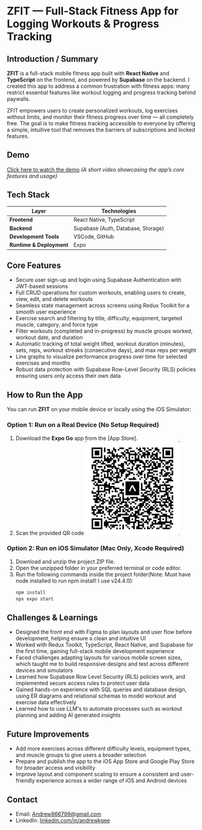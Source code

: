 # ZFIT — Full-Stack Fitness App for Logging Workouts & Progress Tracking


## Introduction / Summary


**ZFIT** is a full-stack mobile fitness app built with **React Native** and **TypeScript** on the frontend, and powered by **Supabase** on the backend. I created this app to address a common frustration with fitness apps: many restrict essential features like workout logging and progress tracking behind paywalls.


ZFIT empowers users to create personalized workouts, log exercises without limits, and monitor their fitness progress over time — all completely free. The goal is to make fitness tracking accessible to everyone by offering a simple, intuitive tool that removes the barriers of subscriptions and locked features.
## Demo


[Click here to watch the demo](https://youtu.be/ZKUYFcBDdLQ) 
*(A short video showcasing the app’s core features and usage)*


## Tech Stack


| Layer      | Technologies |
|------------|--------------|
| **Frontend**  | React Native, TypeScript |
| **Backend**   | Supabase (Auth, Database, Storage) |
| **Development Tools**     | VSCode, GitHub|
| **Runtime & Deployment**     | Expo |


## Core Features


- Secure user sign-up and login using Supabase Authentication with JWT-based sessions  
- Full CRUD operations for custom workouts, enabling users to create, view, edit, and delete workouts  
- Seamless state management across screens using Redux Toolkit for a smooth user experience  
- Exercise search and filtering by title, difficulty, equipment, targeted muscle, category, and force type  
- Filter workouts (completed and in-progress) by muscle groups worked, workout date, and duration  
- Automatic tracking of total weight lifted, workout duration (minutes), sets, reps, workout streaks (consecutive days), and max reps per weight  
- Line graphs to visualize performance progress over time for selected exercises and months  
- Robust data protection with Supabase Row-Level Security (RLS) policies ensuring users only access their own data  




## How to Run the App


You can run **ZFIT** on your mobile device or locally using the iOS Simulator:


### Option 1: Run on a Real Device (No Setup Required)


1. Download the **Expo Go** app from the [App Store].
2. Scan the provided QR code
![Scan to Run the App](./assets/ExpoQRCode.png)
### Option 2: Run on iOS Simulator (Mac Only, Xcode Required)


1. Download and unzip the project ZIP file.
2. Open the unzipped folder in your preferred terminal or code editor.
3. Run the following commands inside the project folder(Note: Must have node installed to run npm install! I use v24.4.0):
   ```bash
   npm install
   npx expo start


## Challenges & Learnings


- Designed the front end with Figma to plan layouts and user flow before development, helping ensure a clean and intuitive UI
- Worked with Redux Toolkit, TypeScript, React Native, and Supabase for the first time, gaining full-stack mobile development experience
- Faced challenges adapting layouts for various mobile screen sizes, which taught me to build responsive designs and test across different devices and simulators
- Learned how Supabase Row Level Security (RLS) policies work, and implemented secure access rules to protect user data
- Gained hands-on experience with SQL queries and database design, using ER diagrams and relational schemas to model workout and exercise data effectively
- Learned how to use LLM's to automate processes such as workout planning and adding AI generated insights
## Future Improvements


- Add more exercises across different difficulty levels, equipment types, and muscle groups to give users a broader selection
- Prepare and publish the app to the iOS App Store and Google Play Store for broader access and visibility
-  Improve layout and component scaling to ensure a consistent and user-friendly experience across a wider range of iOS and Android devices


## Contact


- Email: [Andrew866799@gmail.com](mailto:Andrew866799@gmail.com) 
- LinkedIn: [linkedin.com/in/andrewkgee](https://www.linkedin.com/in/andrewkgee)
